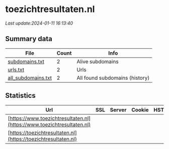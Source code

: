 # toezichtresultaten.nl
*Last update:2024-01-11 16:13:40*
## Summary data
| File       | Count | Info |
|------------|-------|------|
|[subdomains.txt](/data/toezichtresultaten/subdomains.txt)|2|Alive subdomains|
|[urls.txt](/data/toezichtresultaten/urls.txt)|2|Urls|
|[all_subdomains.txt](/data/toezichtresultaten/all_subdomains.txt)|2|All found subdomains (history)|
## Statistics
| Url | SSL | Server | Cookie | HSTS | CSP | XFO | XXP | RP | Tech |
|------------|-------|------|------|------|------|------|------|------|------|
|[https://www.toezichtresultaten.nl](https://www.toezichtresultaten.nl)| | | | | | | |:white_check_mark: | |Apache HTTP Server H...| |
|[https://toezichtresultaten.nl](https://toezichtresultaten.nl)| | | | | | | |:white_check_mark: | |Apache HTTP Server H...| |